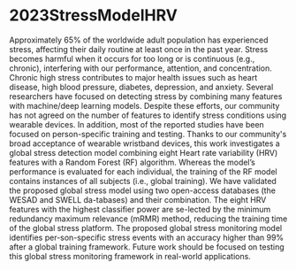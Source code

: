 # 2023StressModelHRV
Approximately 65% of the worldwide adult population has experienced stress, affecting their daily routine at least once in the past year. Stress becomes harmful when it occurs for too long or is continuous (e.g., chronic), interfering with our performance, attention, and concentration. Chronic high stress contributes to major health issues such as heart disease, high blood pressure, diabetes, depression, and anxiety. Several researchers have focused on detecting stress by combining many features with machine/deep learning models. Despite these efforts, our community has not agreed on the number of features to identify stress conditions using wearable devices. In addition, most of the reported studies have been focused on person-specific training and testing. Thanks to our community's broad acceptance of wearable wristband devices, this work investigates a global stress detection model combining eight Heart rate variability (HRV) features with a Random Forest (RF) algorithm. Whereas the model’s performance is evaluated for each individual, the training of the RF model contains instances of all subjects (i.e., global training). We have validated the proposed global stress model using two open-access databases (the WESAD and SWELL da-tabases) and their combination. The eight HRV features with the highest classifier power are se-lected by the minimum redundancy maximum relevance (mRMR) method, reducing the training time of the global stress platform. The proposed global stress monitoring model identifies per-son-specific stress events with an accuracy higher than 99% after a global training framework. Future work should be focused on testing this global stress monitoring framework in real-world applications.
